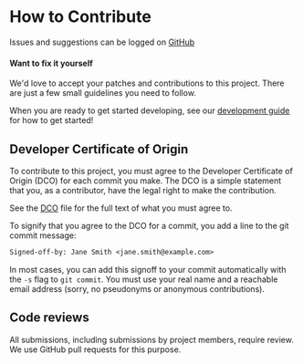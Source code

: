 # How to Contribute
Issues and suggestions can be logged on [GitHub](https://github.com/bitovi/bitops/issues)

#### Want to fix it yourself

We'd love to accept your patches and contributions to this project. There are just a few small guidelines you need to follow.

When you are ready to get started developing, see our [development guide](development/development.md) for how to get started!

## Developer Certificate of Origin

To contribute to this project, you must agree to the Developer Certificate of
Origin (DCO) for each commit you make. The DCO is a simple statement that you,
as a contributor, have the legal right to make the contribution.

See the [DCO](development/DCO.md) file for the full text of what you must agree to.

To signify that you agree to the DCO for a commit, you add a line to the git
commit message:

```txt
Signed-off-by: Jane Smith <jane.smith@example.com>
```

In most cases, you can add this signoff to your commit automatically with the
`-s` flag to `git commit`. You must use your real name and a reachable email
address (sorry, no pseudonyms or anonymous contributions).

## Code reviews
All submissions, including submissions by project members, require review. We use GitHub pull requests for this purpose.
